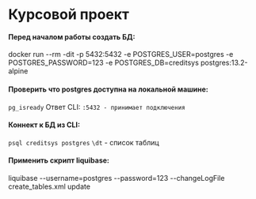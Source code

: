 # Курсовой проект

#### Перед началом работы создать БД:

docker run --rm -dit -p 5432:5432 -e POSTGRES_USER=postgres -e POSTGRES_PASSWORD=123 -e POSTGRES_DB=creditsys postgres:13.2-alpine

#### Проверить что postgres доступна на локальной машине:

`pg_isready`
Ответ CLI:
`:5432 - принимает подключения`

#### Коннект к БД из CLI:

`psql creditsys postgres`
`\dt` - список таблиц

#### Применить скрипт liquibase:

liquibase --username=postgres --password=123 --changeLogFile create_tables.xml update
